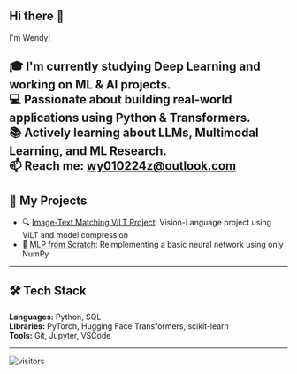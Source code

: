 ## Hi there 👋

 I'm Wendy!

🎓 I'm currently studying **Deep Learning** and working on ML & AI projects.  
💻 Passionate about building real-world applications using Python & Transformers.  
📚 Actively learning about LLMs, Multimodal Learning, and ML Research.  
📫 Reach me: wy010224z@outlook.com
---

## 🔧 My Projects

- 🔍 [Image-Text Matching ViLT Project](#): Vision-Language project using ViLT and model compression
- 🧠 [MLP from Scratch](#): Reimplementing a basic neural network using only NumPy

---

## 🛠️ Tech Stack

**Languages:** Python, SQL  
**Libraries:** PyTorch, Hugging Face Transformers, scikit-learn  
**Tools:** Git, Jupyter, VSCode  

---

![visitors](https://visitor-badge.glitch.me/badge?page_id=Wendy620.Wendy620)

